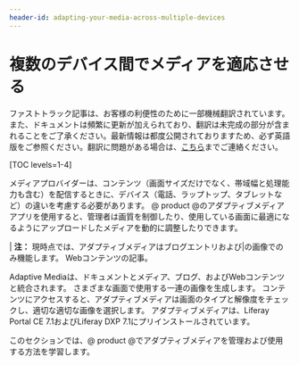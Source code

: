 ```yaml
---
header-id: adapting-your-media-across-multiple-devices
---
```


# 複数のデバイス間でメディアを適応させる

<p class="alert alert-info"><span class="wysiwyg-color-blue120">ファストトラック記事は、お客様の利便性のために一部機械翻訳されています。また、ドキュメントは頻繁に更新が加えられており、翻訳は未完成の部分が含まれることをご了承ください。最新情報は都度公開されておりますため、必ず英語版をご参照ください。翻訳に問題がある場合は、<a href="mailto:support-content-jp@liferay.com">こちら</a>までご連絡ください。</span></p>

[TOC levels=1-4]

メディアプロバイダーは、コンテンツ（画面サイズだけでなく、帯域幅と処理能力も含む）を配信するときに、デバイス（電話、ラップトップ、タブレットなど）の違いを考慮する必要があります。 @ product @のアダプティブメディアアプリを使用すると、管理者は画質を制御したり、使用している画面に最適になるようにアップロードしたメディアを動的に調整したりできます。

| **注：** 現時点では、アダプティブメディアはブログエントリおよび|の画像でのみ機能します。 Webコンテンツの記事。

Adaptive Mediaは、ドキュメントとメディア、ブログ、およびWebコンテンツと統合されます。 さまざまな画面で使用する一連の画像を生成します。 コンテンツにアクセスすると、アダプティブメディアは画面のタイプと解像度をチェックし、適切な適切な画像を選択します。 アダプティブメディアは、Liferay Portal CE 7.1およびLiferay DXP 7.1にプリインストールされています。

このセクションでは、@ product @でアダプティブメディアを管理および使用する方法を学習します。
